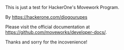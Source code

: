This is just a test for HackerOne's Movework Program.

By https://hackerone.com/diogourupes

Please visit the official documentation at https://github.com/moveworks/developer-docs/.

Thanks and sorry for the incovenience!
